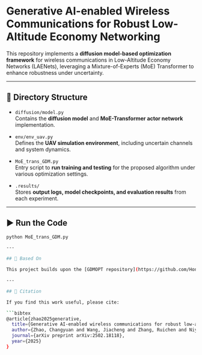 # Generative AI-enabled Wireless Communications for Robust Low-Altitude Economy Networking

This repository implements a **diffusion model-based optimization framework** for wireless communications in Low-Altitude Economy Networks (LAENets), leveraging a Mixture-of-Experts (MoE) Transformer to enhance robustness under uncertainty.

---

## 📂 Directory Structure

- `diffusion/model.py`  
  Contains the **diffusion model** and **MoE-Transformer actor network** implementation.

- `env/env_uav.py`  
  Defines the **UAV simulation environment**, including uncertain channels and system dynamics.

- `MoE_trans_GDM.py`  
  Entry script to **run training and testing** for the proposed algorithm under various optimization settings.

- `.results/`  
  Stores **output logs, model checkpoints, and evaluation results** from each experiment.

---

## ▶️ Run the Code

```bash
python MoE_trans_GDM.py

---

## 🔧 Based On

This project builds upon the [GDMOPT repository](https://github.com/HongyangDu/GDMOPT) by Hongyang Du, with additional enhancements for MoE-based, uncertainty-aware optimization in diffusion-driven wireless systems.

---

## 📖 Citation

If you find this work useful, please cite:

```bibtex
@article{zhao2025generative,
  title={Generative AI-enabled wireless communications for robust low-altitude economy networking},
  author={Zhao, Changyuan and Wang, Jiacheng and Zhang, Ruichen and Niyato, Dusit and Sun, Geng and Du, Hongyang and Kim, Dong In and Jamalipour, Abbas},
  journal={arXiv preprint arXiv:2502.18118},
  year={2025}
}

